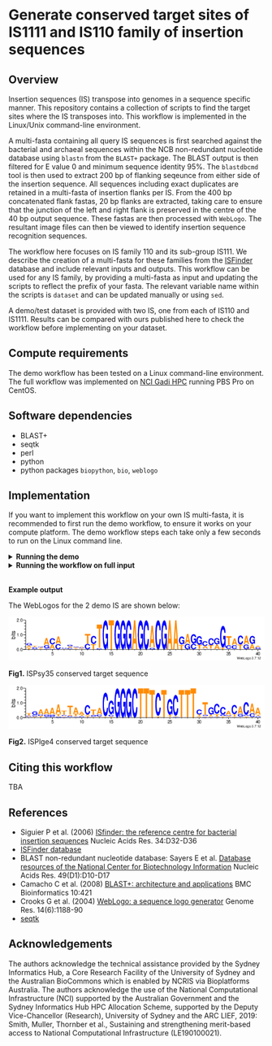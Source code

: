 # Generate conserved target sites of IS1111 and IS110 family of insertion sequences

## Overview 

Insertion sequences (IS) transpose into genomes in a sequence specific manner. This repository contains a collection of scripts to find the target sites where the IS transposes into. This workflow is implemented in the Linux/Unix command-line environment.

A multi-fasta containing all query IS sequences is first searched against the bacterial and archaeal sequences within the NCB non-redundant nucleotide database using `blastn` from the `BLAST+` package. The BLAST output is then filtered for E value 0 and minimum sequence identity 95%. The `blastdbcmd` tool is then used to extract 200 bp of flanking seqeunce from either side of the insertion sequence. All sequences including exact duplicates are retained in a multi-fasta of insertion flanks per IS. From the 400 bp concatenated flank fastas, 20 bp flanks are extracted, taking care to ensure that the junction of the left and right flank is preserved in the centre of the 40 bp output sequence. These fastas are then processed with `WebLogo`. The resultant image files can then be viewed to identify insertion sequence recognition sequences.

The workflow here focuses on IS family 110 and its sub-group IS111. We describe the creation of a multi-fasta for these families from the [ISFinder](https://isfinder.biotoul.fr/) database and include relevant inputs and outputs. This workflow can be used for any IS family, by providing a multi-fasta as input and updating the scripts to reflect the prefix of your fasta. The relevant variable name within the scripts is `dataset` and can be updated manually or using `sed`.  

A demo/test dataset is provided with two IS, one from each of IS110 and IS1111. Results can be compared with ours published here to check the workflow before implementing on your dataset. 

## Compute requirements
The demo workflow has been tested on a Linux command-line environment. The full workflow was implemented on [NCI Gadi HPC](https://nci.org.au/our-systems/hpc-systems) running PBS Pro on CentOS. 

## Software dependencies
- BLAST+
- seqtk
- perl
- python
- python packages `biopython`, `bio`, `weblogo`

## Implementation

If you want to implement this workflow on your own IS multi-fasta, it is recommended to first run the demo workflow, to ensure it works on your compute platform. The demo workflow steps each take only a few seconds to run on the Linux command line.

<details>
<summary><b>Running the demo</b></summary>

#### Step 1. Run the BLAST against mini db

Notes: this script requires `blast+` module, it includes a `module load blast+` command.  If `blast+` is already in your path, you can delete/hash out this line, or edit to suit the requirements of your environment.  

Change into the base working directory `demo`, then run:

```
bash Scripts/blast_IS.pbs test
# Running two IS test
```

Output:
```
wc -l Output/IS_2sequence_demo.bacterial_archaeal.blast.out 
# 123 Output/IS_2sequence_demo.bacterial_archaeal.blast.out
```

123 unfiltered BLAST hits. The BLAST output contains no header by default. These are added to the filtered output produced at the next step. The column details are:

| Column | Header   | Description          |
|--------|----------|----------------------|
| 1      | qseqid   | Query sequence ID    |
| 2      | qlen     | Query length         |
| 3      | length   | Alignment length     |
| 4      | qstart   | Query start          |
| 5      | qend     | Query end            |
| 6      | sseqid   | Subject sequence ID  |
| 7      | stitle   | Subject title        |
| 8      | sacc     | Subject accession    |
| 9      | slen     | Subject length       |
| 10     | sstart   | Subject start        |
| 11     | send     | Subject end          |
| 12     | pident   | % identity           |
| 13     | mismatch | Number of mismatches |
| 14     | gapopen  | Number of gap opens  |
| 15     | evalue   | E value              |
| 16     | bitscore | Bit score            |

#### Step 2. Filter the BLAST for minimum identity 95% and E value 0

```
perl Scripts/filter_blast.pl
```

Output:
```
wc -l Output/IS_2sequence_demo_Ident95_E0.bacterial_archaeal.blast.filtered 
#122 Output/IS_2sequence_demo_Ident95_E0.bacterial_archaeal.blast.filtered
```

The filtered output contains headers. 121 of 123 BLAST hits passed filtering. This is summarised in the report file:

```
cat Output/IS_2sequence_demo_Ident95_E0.bacterial_archaeal.blast.report 
# #Sequence_ID    Family  Group   Raw_hits        Passing_hits
# ISPlge4 IS110   IS1111  67      67
# ISPsy35 IS110   NA      56      54
```
2 hits from ISPsy35 failed filtering.

#### Step 3. Create flank span/range lists for batch flank extraction

```
perl Scripts/extract_flank_ranges.pl
```

Output:
```
wc -l Output/Flanking_fastas_Ident95_E0/*
# 0 Output/Flanking_fastas_Ident95_E0/failing_flank_warnings.txt
# 121 Output/Flanking_fastas_Ident95_E0/left_flank_ranges.batch.txt
# 121 Output/Flanking_fastas_Ident95_E0/right_flank_ranges.batch.txt
```

All flank sequences were valid, ie there were no hits where the IS was inserted immediately to the left or right edge of the subject, which would produce a left or right flank size of 0 bp. The minimum left or right flank size is set at 1 bp. Filtering for minimum flank size is performed at step 6. This is to enable flexibility with the length of sequences used to generate WebLogos: steps 1 through 5 need only be performed once per dataset, and steps 6-7 can be performed repeatedly using different lengths. Re-running from step 2 with different BLAST filtering parameters is also an option by editing the filter parameters and `filter_name` variable in `filter_blast.pl`. Output is not overwritten when the workflow is re-run with different parameters, as the `filter_name` at step 2 and `flank_size` at step 6 are used to create private output directories. 


#### Step 4. Extract 200 bp flanking sequence for hits in filtered BLAST output

Notes: like step 1, this script requires `blast+` module, to run the utility `blastdbcmd`. The script includes a `module load blast+` command.  If `blast+` is already in your path, you can delete/hash out this line, or edit to suit the requirements of your environment.

```
bash Scripts/extract_flanks_submit.sh test
# Running 2 IS demo: creating left flanks
# Running 2 IS demo: creating right flanks
```

Output:
```
wc -l Output/Flanking_fastas_Ident95_E0/*fasta
# 242 Output/Flanking_fastas_Ident95_E0/left_flanks.fasta
# 242 Output/Flanking_fastas_Ident95_E0/right_flanks.fasta
```

#### Step 5. Concatenate the flanks into one multi-fasta per IS
```
perl Scripts/extracted_flanks_postprocess.pl
```

Output:
```
wc -l Output/Flanking_fastas_Ident95_E0/200bp_flanks/*
# 134 Output/Flanking_fastas_Ident95_E0/200bp_flanks/ISPlge4_IS110_IS1111_200bp_flanks.fasta
# 108 Output/Flanking_fastas_Ident95_E0/200bp_flanks/ISPsy35_IS110_unknown_200bp_flanks.fasta
```

All flanking sequences are now concatenated left+right into one multi-fasta per IS. Sequences that have been reverse-complimented have 'RC' in the fasta header. 


#### Step 6. Extract smaller flanks of desired length for WebLogo generation

Provide desired flank length as first and only command line argument. Flanks failing the size filter will be printed to a list file in the output directory. 

The specified value must be an integer less than 200. Example below restricts the flanks to 20 bp each side, so the output sequences are 40 bp in length:

```
perl Scripts/extract_shorter_flanks.pl 20
# Total input sequences: 121
# Total 2 x 20 bp output flank sequences: 121
# Total failing input length filter of 40 bp: 0
# Total failing output length filter of 40 bp: 0

# Failed sequence headers are written to file ./Output/Flanking_fastas_Ident95_E0/20bp_flanks/target_length_failed.txt

# New 40 bp fastas are written to directory ./Output/Flanking_fastas_Ident95_E0/20bp_flanks
```

#### Step 7. Create WebLogo sequence conservation images

This step requires `biopython`, `bio` and `weblogo` python packages. If you do not have these installed, run:

```
module load python3
pip install biopython
pip install bio
pip install weblogo
```

Provide the directory containing the fasta you wish to create WebLogos for as a command-line argument to the script. 

Note that this script requires all input sequences per IS are of equal length. The downstream script `extract_shorter_flanks.pl` applied at step 6 ensures this. This means it will not run directly on the output of step 5, where flanks may be between 1 bp and 200 bp. To create WebLogos on 200 bp flanks, run step 6 with the command-line argument '200'.

The `filter_name` and `flank_size` component of the input directory path are used to define the output directory path to ensure unique output filepaths for re-runs with different values. 

```
module load python3
python3 Scripts/weblogo_multipng.py Output/Flanking_fastas_Ident95_E0/20bp_flanks/
# Creating WebLogos on fastas in Output/Flanking_fastas_Ident95_E0/20bp_flanks/
# Writing WebLogos to Output/WebLogos/Ident95_E0_20bp_flanks
# Processing: ISPsy35_IS110_unknown_20bp_flanks.fasta
# Processing: ISPlge4_IS110_IS1111_20bp_flanks.fasta
```

Your generated output will be in `demo/Output`. The expected output is in `demo/expected_output`. 

The WebLogos for the 2 demo IS are shown below:

![image info](demo/expected_output/WebLogos/Ident95_E0_20bp_flanks/ISPsy35_IS110_unknown_20bp_flanks.png)

**Fig1.** ISPsy35 conserved target sequence.  

![image info](demo/expected_output/WebLogos/Ident95_E0_20bp_flanks/ISPlge4_IS110_IS1111_20bp_flanks.png)

**Fig2.** ISPlge4 conserved target sequence.

</details>

<details>
<summary><b>Running the workflow on full input</b></summary>

#### Preparing the multi-fasta
Required input for the workflow is a fasta containing at least one IS query seqeunce. 

We focused on IS from families IS110 and IS110-family sub-group IS1111. Since there is no URL for downloading multiple IS sequences from the [ISFinder database](https://isfinder.biotoul.fr/) (Siguier et al. 2006), we obtained IS110 and IS1111 family sequences from the 2020-Oct collection at [ISfinder-sequences]( https://github.com/thanhleviet/ISfinder-sequences) and manually added the IS sequences that were missing. 

The steps we used to do this are described below:

##### Obtain IS110 and IS1111 sequence IDs from ISFinder online database

- On the [ISFinder database](https://isfinder.biotoul.fr/) 'TOOLS' tab, select 'Search'. Under 'Family', select option 'equal_to' and enter 'IS110'. 
- Copy the table of 350 IS into a spreadsheet, and extract the first 3 columns ('Name', 'Family', 'Group'). 
- Export a tab-delimited text file `IS110_family_ID_list.txt-sorted`, sorted by IS ID, separating the IS ID, family and sub-group with underscore. For IS110 sequences not assigned to sub-group IS1111, use sub-group 'unknown'. 
- Upload `IS110_family_ID_list.txt-sorted` to working directory on Linux command-line environment.


##### Obtain IS110 and IS1111 fasta from ISfinder-seqeunces repository

- Clone the repository:

```
git clone https://github.com/thanhleviet/ISfinder-sequences.git
```

- Make a list of IS110 and IS1111 IDs included in this repository:

```
awk '$1~/^>/' ./ISfinder-sequences/IS.fna | sed 's/^>//' | grep _IS110_ | cut -d '_' -f 1 > IS110_IDs_from_github.txt
```
- Extract IS110 and IS1111 sequences to multi-fasta using `seqtk`:

```
awk '$1~/^>/' ./ISfinder-sequences/IS.fna | grep _IS110_ | sed 's/^>//' > IS110_fastaHeaders_from_github.txt
module load seqtk/1.3
seqtk subseq ./ISfinder-sequences/IS.fna IS110_fastaHeaders_from_github.txt > IS110_from_Github.fasta
```

##### Manually supplement missing sequences

- Find the sequences present on [ISFinder database](https://isfinder.biotoul.fr/) and missing from [ISfinder-sequences]( https://github.com/thanhleviet/ISfinder-sequences):

```
comm -13 IS110_IDs_from_github.txt-sorted IS110_family_ID_list.txt-sorted > IS110_missing_IDs.txt
```

- For each IS in `IS110_missing_IDs.txt`, manually obtain the fasta from [ISFinder database](https://isfinder.biotoul.fr/) and save as a multi-fasta. Ensure that the fasta headers for each sequence are compatible by changing them to the format `IS-ID_family_subgroup` eg `IS1328_IS110_IS1111` for a sequence in the IS1111 sub-group and `IS1000A_IS110_unknown` for a sequence not belonging to the IS1111 sub-group of IS110. 

- Combine the manually obtained fasta with those sequences derived from [ISfinder-sequences]( https://github.com/thanhleviet/ISfinder-sequences):

```
cat IS110_from_Github.fasta IS110_extra_from_web.fasta  > IS110_complete.fasta
```

The scripts in this workflow contain a variable `dataset` that is set by default to `IS110_complete`. This can be changed to the prefix of your input fasta as required. Ensure to delete or rename the existing `Input` and `Output` directories before executing the workflow with your own custom input fasta. 


#### Step 1. Run BLAST

Note: this workflow requires `blast+` module. The scripts at steps 1 and 4 include the command `module load blast+/2.13.0`. Please adjust this as required to reflect the setup of your compute environment. 

- Obtain bacterial and archaeal taxonimic IDs:

```
mkdir -p Input
module load blast+/2.13.0
sh get_species_taxids.sh -t 2 > Input/bacterial.taxids
sh get_species_taxids.sh -t  2157 > Input/bacterial_archaeal.taxids
cat Input/bacterial.taxids Input/archaeal.taxids > Input/bacterial_archaeal.taxids
rm Input/bacterial.taxids Input/archaeal.taxids
```

- BLAST IS sequences against non-redundant nucleotide database restricted to bacterial and archaeal taxonomic IDs

**Note on execution:** this script is written as a PBS script for submission to compute nodes on a HPC. Please adjust this as required to reflect the setup of your compute environment. 

**Note on BLAST database:** we used BLAST pre-formatted non-redundant nucleotide database version date 2024-02-19. Scripts at steps 1 and 4 contain a variable path `nt` that points to this database. Please adjust this as required to reflect your database filepath.

**Note on compute resources:** our BLAST job was exected on one 2 x 14-core Intel Xeon E5-2690v4 (Broadwell) 2.6GHz node with 256 GB RAM. Walltime used was 21.5 minutes and RAM used was 94 GB. 

```
mkdir -p PBS_logs
qsub Scripts/blast_IS.pbs
```

Output:
```
wc -l Output/IS110_complete.bacterial_archaeal.blast.out 
# 194326 Output/IS110_complete.bacterial_archaeal.blast.out
```

194,326 unfiltered BLAST hits. The BLAST output contains no header by default. These are added to the filtered output produced at the next step. The column details are:

| Column | Header   | Description          |
|--------|----------|----------------------|
| 1      | qseqid   | Query sequence ID    |
| 2      | qlen     | Query length         |
| 3      | length   | Alignment length     |
| 4      | qstart   | Query start          |
| 5      | qend     | Query end            |
| 6      | sseqid   | Subject sequence ID  |
| 7      | stitle   | Subject title        |
| 8      | sacc     | Subject accession    |
| 9      | slen     | Subject length       |
| 10     | sstart   | Subject start        |
| 11     | send     | Subject end          |
| 12     | pident   | % identity           |
| 13     | mismatch | Number of mismatches |
| 14     | gapopen  | Number of gap opens  |
| 15     | evalue   | E value              |
| 16     | bitscore | Bit score            |

#### Step 2. Filter the BLAST output

Default execution filters for a for minimum identity 95% and E value 0. To adjust this behaviour, edit `filter_blast.pl` to include your desired filter parameters. 

Editable variables are present within the script for `max_e_value`, `min_pc_ident`, `min_subject_length` and `max_subject_length`. 

Values applied for `max_e_value` and `min_pc_ident` are used to establish a variable `filter_name` which is used to name the output. 

Run the filter:

```
perl Scripts/filter_blast.pl
```

Output:
```
wc -l Output/IS110_complete_Ident95_E0.bacterial_archaeal.blast.*
# 35521 Output/IS110_complete_Ident95_E0.bacterial_archaeal.blast.filtered
# 350 Output/IS110_complete_Ident95_E0.bacterial_archaeal.blast.report
```

The filtered output contains headers. 35,520 BLAST hits passed filtering. This is summarised in the report file, which indicates the number of raw and passing hits per IS. 


#### Step 3. Create flank span/range lists for batch flank extraction

```
perl Scripts/extract_flank_ranges.pl
```

Output:
```
wc -l Output/Flanking_fastas_Ident95_E0/*
# 57 Output/Flanking_fastas_Ident95_E0/failing_flank_warnings.txt
# 35484 Output/Flanking_fastas_Ident95_E0/left_flank_ranges.batch.txt
# 35484 Output/Flanking_fastas_Ident95_E0/right_flank_ranges.batch.txt
```

The `failing_flank_warnings.txt` file contains a list of IS that were inserted immediately to the left or right edge of the subject, which would produce a left or right flank size of 0 bp. The minimum left or right flank size is set at 1 bp. Filtering for minimum flank size is performed at step 6. This is to enable flexibility with the length of sequences used to generate WebLogos: steps 1 through 5 need only be performed once per dataset, and steps 6-7 can be performed repeatedly using different lengths. Re-running from step 2 with different BLAST filtering parameters is also an option by editing the filter parameters and `filter_name` variable in `filter_blast.pl`. Output is not overwritten when the workflow is re-run with different parameters, as the `filter_name` at step 2 and `flank_size` at step 6 are used to create private output directories. 


#### Step 4. Extract 200 bp flanking sequence for hits in filtered BLAST output

Like step 1, this script requires `blast+` module, to run the utility `blastdbcmd`. The script includes a `module load blast+/2.13.0` command. Please adjust this as required to reflect the setup of your compute environment. 

**Note on execution:** this step is written as a PBS job for submission to compute nodes on a HPC. Please adjust this as required to reflect the setup of your compute environment. 

**Note on BLAST database:** we used BLAST pre-formatted non-redundant nucleotide database version date 2024-02-19. Scripts at steps 1 and 4 contain a variable path `nt` that points to this database. Please adjust this as required to reflect your database filepath.

**Note on compute resources:** our jobs were each exected on one CPU of a 2 x 24-core Intel Xeon Platinum 8268 (Cascade Lake) 2.9 GHz node with total RAM 1.5 TB, giving 32 GB RAM per CPU. Our jobs each used 10 minutes walltime and 29 GB RAM. 

Execute the 'submit' script, which will submit two PBS jobs, one each to extract the left and right flanks from the BLAST database using `blastdbcmd` utility: 

```
bash Scripts/extract_flanks_submit.sh
```

Output:
```
wc -l Output/Flanking_fastas_Ident95_E0/*fasta
# 70968 Output/Flanking_fastas_Ident95_E0/left_flanks.fasta
# 70968 Output/Flanking_fastas_Ident95_E0/right_flanks.fasta
```

These fastas contain left and right 200 bp flanking sequence for all passing BLAST hits. 

#### Step 5. Concatenate the flanks into one multi-fasta per IS

This step creates one multi-fasta per IS, containing the concatenated left and right 200 bp flanks as 400 bp sequences. Sequences that have been reverse-complimented have 'RC' in the fasta header. 


This step can be executed directly on your terminal or submitted to a cluster compute node if execution is too slow for terminal. Execution time on 1 CPU of a 2 x 24-core Intel Xeon Platinum 8274 (Cascade Lake) 3.2 GHz node was 1.7 minutes using < 1 GB RAM.

To execute directly on terminal:
```
perl Scripts/extracted_flanks_postprocess.pl
```

OR to submit to compute node: 
```
qsub Scripts/extracted_flanks_postprocess.pbs
```

Output:
```
ls -1 Output/Flanking_fastas_Ident95_E0/200bp_flanks/*200bp_flanks.fasta | wc -l
# 322
```

Note that there has been no filter for minimum number of flank sequences, ie some IS flank fasta may have only one sequence. Also note that some sequences may be less than 400 bp, as minimum flank size was 1 bp. 

#### Step 6. Extract smaller flanks of desired length for WebLogo generation

Provide desired flank length as first and only command line argument. Flanks failing the size filter will be printed to a list file in the output directory. 

The specified value must be an integer less than 200. We applied a flank size of 20 bp, so the output sequences are 40 bp in length:

```
perl Scripts/extract_shorter_flanks.pl 20
# Total input sequences: 35484
# Total 2 x 20 bp output flank sequences: 35459
# Total failing input length filter of 40 bp: 10
# Total failing output length filter of 40 bp: 15

# Failed sequence headers are written to file ./Output/Flanking_fastas_Ident95_E0/20bp_flanks/target_length_failed.txt

# New 40 bp fastas are written to directory ./Output/Flanking_fastas_Ident95_E0/20bp_flanks
```

#### Step 7. Create WebLogo sequence conservation images

This step requires `biopython`, `bio` and `weblogo` python packages. If you do not have these installed, run:

```
module load python3
pip install biopython
pip install bio
pip install weblogo
```

Provide the directory containing the fasta you wish to create WebLogos for as a command-line argument to the script. 

Note that this script requires all input sequences per IS are of equal length. The downstream script `extract_shorter_flanks.pl` applied at step 6 ensures this. This means it will not run directly on the output of step 5, where flanks may be between 1 bp and 200 bp. To create WebLogos on 200 bp flanks, run step 6 with the command-line argument '200'.

The `filter_name` and `flank_size` component of the input directory path are used to define the output directory path to ensure unique output filepaths for re-runs with different values. 

```
module load python3
python3 Scripts/weblogo_multipng.py Output/Flanking_fastas_Ident95_E0/20bp_flanks/
# Creating WebLogos on fastas in Output/Flanking_fastas_Ident95_E0/20bp_flanks/
# Writing WebLogos to Output/WebLogos/Ident95_E0_20bp_flanks
# Processing: ISSep2_IS110_unknown_20bp_flanks.fasta
# Processing: ISShdy1_IS110_IS1111_20bp_flanks.fasta
# Processing: ISMno29_IS110_unknown_20bp_flanks.fasta ...
```

The resulting image files can then be viewed to identify conserved insertion sequence target sites. 

Note that there has been no filter to avoid creating uninformative WebLogos from IS with only 1 flank fasta sequence. To avoid reviewing such images, you can create a list of IS by number of fastas used to generate the WebLogos with the following command:

```
for file in Output/Flanking_fastas_Ident95_E0/20bp_flanks/*fasta; do num=$(grep ">" $file | wc -l); id=$(basename $file); printf "$num\t$id\n"; done | sort -rnk1 > Output/Flanking_fastas_Ident95_E0/20bp_flanks/flanks_per_IS.txt
```

The output of this command will be a 2-column text file indicating the number of flank fastas per IS, sorted from highest number to lowest, eg:
```
head Output/Flanking_fastas_Ident95_E0/20bp_flanks/flanks_per_IS.txt 
# 7061    IS1663_IS110_unknown_20bp_flanks.fasta
# 1728    ISSfl4_IS110_unknown_20bp_flanks.fasta
# 1160    IS1533_IS110_IS1111_20bp_flanks.fasta
# 1144    ISKpn43_IS110_IS1111_20bp_flanks.fasta
# 1063    ISPa11_IS110_IS1111_20bp_flanks.fasta
# 1016    ISNgo2_IS110_unknown_20bp_flanks.fasta
# 920     IS621_IS110_unknown_20bp_flanks.fasta
# 899     IS4321_IS110_IS1111_20bp_flanks.fasta
# 899     IS4321L_IS110_IS1111_20bp_flanks.fasta
# 898     ISSep2_IS110_unknown_20bp_flanks.fasta
```

</details>
<br>

**Example output**

The WebLogos for the 2 demo IS are shown below:

![image info](demo/expected_output/WebLogos/Ident95_E0_20bp_flanks/ISPsy35_IS110_unknown_20bp_flanks.png)

**Fig1.** ISPsy35 conserved target sequence  

![image info](demo/expected_output/WebLogos/Ident95_E0_20bp_flanks/ISPlge4_IS110_IS1111_20bp_flanks.png)

**Fig2.** ISPlge4 conserved target sequence


## Citing this workflow

TBA

## References
- Siguier P et al. (2006) [ISfinder: the reference centre for bacterial insertion sequences](https://pubmed.ncbi.nlm.nih.gov/16381877/) Nucleic Acids Res. 34:D32-D36
- [ISFinder database](http://www-is.biotoul.fr)
- BLAST non-redundant nucleotide database: Sayers E et al. [Database resources of the National Center for Biotechnology Information](https://pubmed.ncbi.nlm.nih.gov/33095870/) Nucleic Acids Res. 49(D1):D10-D17
- Camacho C et al. (2008) [BLAST+: architecture and applications](https://pubmed.ncbi.nlm.nih.gov/20003500/) BMC Bioinformatics 10:421
- Crooks G et al. (2004) [WebLogo: a sequence logo generator](https://pubmed.ncbi.nlm.nih.gov/15173120/) Genome Res. 14(6):1188-90
- [seqtk](https://github.com/lh3/seqtk) 



## Acknowledgements
The authors acknowledge the technical assistance provided by the Sydney Informatics Hub, a Core Research Facility of the University of Sydney and the Australian BioCommons which is enabled by NCRIS via Bioplatforms Australia. The authors acknowledge the use of the National Computational Infrastructure (NCI) supported by the Australian Government and the Sydney Informatics Hub HPC Allocation Scheme, supported by the Deputy Vice-Chancellor (Research), University of Sydney and the ARC LIEF, 2019: Smith, Muller, Thornber et al., Sustaining and strengthening merit-based access to National Computational Infrastructure (LE190100021).


